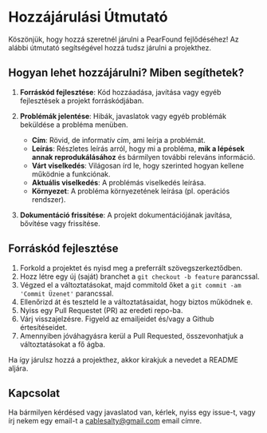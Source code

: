 # Hozzájárulási Útmutató

Köszönjük, hogy hozzá szeretnél járulni a PearFound fejlődéséhez! Az alábbi útmutató segítségével hozzá tudsz járulni a projekthez.

## Hogyan lehet hozzájárulni? Miben segíthetek?

1. **Forráskód fejlesztése**: Kód hozzáadása, javítása vagy egyéb fejlesztések a projekt forráskódjában.
2. **Problémák jelentése**: Hibák, javaslatok vagy egyéb problémák beküldése a probléma menüben.
    - **Cím**: Rövid, de informatív cím, ami leírja a problémát.
   - **Leírás**: Részletes leírás arról, hogy mi a probléma, **mik a lépések annak reprodukálásához** és bármilyen további releváns információ.
   - **Várt viselkedés**: Világosan írd le, hogy szerinted hogyan kellene működnie a funkciónak.
   - **Aktuális viselkedés**: A problémás viselkedés leírása.
   - **Környezet**: A probléma környezetének leírása (pl. operációs rendszer).

3. **Dokumentáció frissítése**: A projekt dokumentációjának javítása, bővítése vagy frissítése.

## Forráskód fejlesztése
1. Forkold a projektet és nyisd meg a preferrált szövegszerkeztődben.
2. Hozz létre egy új (saját) branchet a `git checkout -b feature` parancssal.
3. Végzed el a változtatásokat, majd commitold őket a `git commit -am 'Commit Üzenet'` parancssal.
4. Ellenőrizd át és teszteld le a változtatásaidat, hogy biztos működnek e.
5. Nyiss egy Pull Requestet (PR) az eredeti repo-ba.
6. Várj visszajelzésre. Figyeld az emailjeidet és/vagy a Github értesítéseidet.
7. Amennyiben jóváhagyásra kerül a Pull Requested, összevonhatjuk a változtatásokat a fő ágba.

Ha így járulsz hozzá a projekthez, akkor kirakjuk a nevedet a README aljára.

## Kapcsolat

Ha bármilyen kérdésed vagy javaslatod van, kérlek, nyiss egy issue-t, vagy írj nekem egy email-t a cablesalty@gmail.com email címre.
